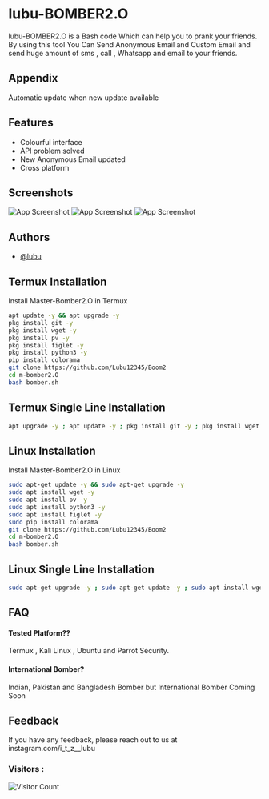 
# lubu-BOMBER2.O

lubu-BOMBER2.O is a Bash code Which can help you to prank your friends. By using this tool You Can Send Anonymous Email and Custom Email and send huge amount of sms , call , Whatsapp and email to your friends.


## Appendix

Automatic update when new update available

## Features

- Colourful interface
- API problem solved
- New Anonymous Email updated
- Cross platform

## Screenshots

![App Screenshot](https://github.com/Lubu12345/Boom21d683.jpg) ![App Screenshot](https://github.com/Lubu12345/Boom21d683.jpg) ![App Screenshot](https://github.com/Lubu12345/Boom2)
## Authors

- [@lubu](https://github.com/Lubu12345/Boom2)


##  Termux Installation

Install Master-Bomber2.O in Termux

```bash
apt update -y && apt upgrade -y
pkg install git -y 
pkg install wget -y
pkg install pv -y
pkg install figlet -y
pkg install python3 -y
pip install colorama
git clone https://github.com/Lubu12345/Boom2
cd m-bomber2.O
bash bomber.sh
```
##  Termux Single Line Installation

```bash
apt upgrade -y ; apt update -y ; pkg install git -y ; pkg install wget -y ; pkg install pv -y ; pkg install python3 ; pip install colorama ; pkg install figlet -y ; git clone https://github.com/Lubu12345/Boom2 ; cd m-bomber2.O ; bash bomber.sh
```

##  Linux Installation

Install Master-Bomber2.O in Linux

```bash
sudo apt-get update -y && sudo apt-get upgrade -y
sudo apt install wget -y
sudo apt install pv -y
sudo apt install python3 -y
sudo apt install figlet -y
sudo pip install colorama
git clone https://github.com/Lubu12345/Boom2
cd m-bomber2.O
bash bomber.sh
```

##  Linux Single Line Installation

```bash
sudo apt-get upgrade -y ; sudo apt-get update -y ; sudo apt install wget -y ; sudo apt install python3 -y ; sudo apt install pv -y ; sudo pip install colorama ; sudo apt install figlet -y ; git clone https://github.com/Lubu12345/Boom2 ; cd ; ls ; cd m-bomber2.O ; bash bomber.sh
```
    
## FAQ

#### Tested Platform??

Termux , Kali Linux , Ubuntu and Parrot Security.

#### International Bomber?

Indian, Pakistan and Bangladesh Bomber but International Bomber Coming Soon


## Feedback

If you have any feedback, please reach out to us at instagram.com/i_t_z__lubu

### Visitors :

![Visitor Count](https://profile-counter.glitch.me/jatinkalwar/count.svg)
